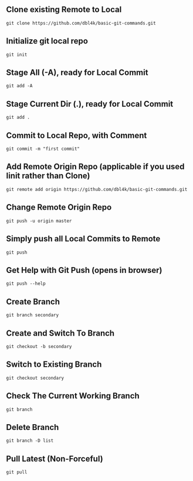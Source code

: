 Clone existing Remote to Local
--
```
git clone https://github.com/dbl4k/basic-git-commands.git
```
Initialize git local repo
--
```
git init
```
Stage All (-A), ready for Local Commit
--
```
git add -A
```
Stage Current Dir (.), ready for Local Commit
---
```
git add .
```
Commit to Local Repo, with Comment
--
```
git commit -m "first commit"
```
Add Remote Origin Repo (applicable if you used Iinit rather than Clone)
--
```
git remote add origin https://github.com/dbl4k/basic-git-commands.git
```
Change Remote Origin Repo
--
```
git push -u origin master
```
Simply push all Local Commits to Remote
---
```
git push
```
Get Help with Git Push (opens in browser)
--
```
git push --help
```
Create Branch
---
```
git branch secondary
```
Create and Switch To Branch
---
```
git checkout -b secondary
```
Switch to Existing Branch
---
```
git checkout secondary
```
Check The Current Working Branch
---
```
git branch
```
Delete Branch
---
```
git branch -D list
```
Pull Latest (Non-Forceful)
---
```
git pull
```